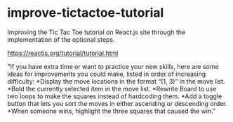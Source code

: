 # improve-tictactoe-tutorial
Improving the Tic Tac Toe tutorial on React.js site through the implementation of the optional steps.

https://reactjs.org/tutorial/tutorial.html

"If you have extra time or want to practice your new skills, here are some ideas for improvements you could make, listed in order of increasing difficulty:
*Display the move locations in the format “(1, 3)” in the move list.
*Bold the currently selected item in the move list.
*Rewrite Board to use two loops to make the squares instead of hardcoding them.
*Add a toggle button that lets you sort the moves in either ascending or descending order.
*When someone wins, highlight the three squares that caused the win."
